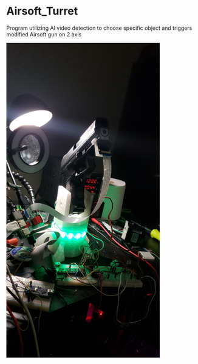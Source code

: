 # Airsoft_Turret
Program utilizing AI video detection to choose specific object and triggers modified Airsoft gun on 2 axis

<img src="https://github.com/aimarket/Airsoft_Turret/blob/main/Airsoft_Turret.jpg" alt="slide0" title="Slide0" height="830"/>

